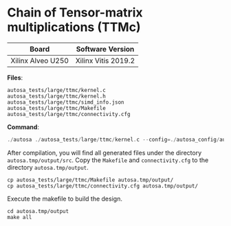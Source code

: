 # Chain of Tensor-matrix multiplications (TTMc)

Board        | Software Version
-------------|-----------------
Xilinx Alveo U250 | Xilinx Vitis 2019.2

__Files__:
```
autosa_tests/large/ttmc/kernel.c
autosa_tests/large/ttmc/kernel.h
autosa_tests/large/ttmc/simd_info.json
autosa_tests/large/ttmc/Makefile
autosa_tests/large/ttmc/connectivity.cfg
```

__Command__:
```c
./autosa ./autosa_tests/large/ttmc/kernel.c --config=./autosa_config/autosa_config.json --target=autosa_hls_c --output-dir=./autosa.tmp/output --sa-sizes="{kernel[]->space_time[4];kernel[]->array_part[16,64,16,32];kernel[]->latency[1,8,8];kernel[]->simd[8,1]}" --simd-info=./autosa_tests/large/ttmc/simd_info.json --host-serialize
```

After compilation, you will find all generated files under the directory `autosa.tmp/output/src`. Copy the `Makefile` and `connectivity.cfg` to the directory `autosa.tmp/output`.

```
cp autosa_tests/large/ttmc/Makefile autosa.tmp/output/
cp autosa_tests/large/ttmc/connectivity.cfg autosa.tmp/output/
```

Execute the makefile to build the design.

```
cd autosa.tmp/output
make all
```